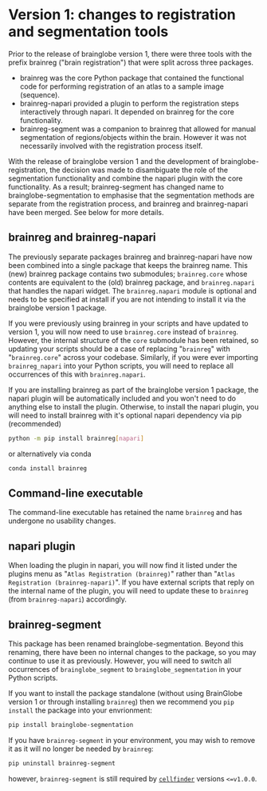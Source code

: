 # Version 1: changes to registration and segmentation tools

Prior to the release of brainglobe version 1, there were three tools with the prefix brainreg ("brain registration") that were split across three packages.

- brainreg was the core Python package that contained the functional code for performing registration of an atlas to a sample image (sequence).
- brainreg-napari provided a plugin to perform the registration steps interactively through napari. It depended on brainreg for the core functionality.
- brainreg-segment was a companion to brainreg that allowed for manual segmentation of regions/objects within the brain. However it was not necessarily involved with the registration process itself.

With the release of brainglobe version 1 and the development of brainglobe-registration, the decision was made to disambiguate the role of the segmentation functionality and combine the napari plugin with the core functionality.
As a result; brainreg-segment has changed name to brainglobe-segmentation to emphasise that the segmentation methods are separate from the registration process, and brainreg and brainreg-napari have been merged.
See below for more details.

## brainreg and brainreg-napari

The previously separate packages brainreg and brainreg-napari have now been combined into a single package that keeps the brainreg name.
This (new) brainreg package contains two submodules; `brainreg.core` whose contents are equivalent to the (old) brainreg package, and `brainreg.napari` that handles the napari widget.
The `brainreg.napari` module is optional and needs to be specified at install if you are not intending to install it via the brainglobe version 1 package.

If you were previously using brainreg in your scripts and have updated to version 1, you will now need to use `brainreg.core` instead of `brainreg`.
However, the internal structure of the `core` submodule has been retained, so updating your scripts should be a case of replacing "`brainreg`" with "`brainreg.core`" across your codebase.
Similarly, if you were ever importing `brainreg_napari` into your Python scripts, you will need to replace all occurrences of this with `brainreg.napari`.

If you are installing brainreg as part of the brainglobe version 1 package, the napari plugin will be automatically included and you won't need to do anything else to install the plugin.
Otherwise, to install the napari plugin, you will need to install brainreg with it's optional napari dependency via pip (recommended)

```bash
python -m pip install brainreg[napari]
```

or alternatively via conda

```bash
conda install brainreg
```

## Command-line executable

The command-line executable has retained the name `brainreg` and has undergone no usability changes.

## napari plugin

When loading the plugin in napari, you will now find it listed under the plugins menu as "`Atlas Registration (brainreg)`" rather than "`Atlas Registration (brainreg-napari)`".
If you have external scripts that reply on the internal name of the plugin, you will need to update these to `brainreg` (from `brainreg-napari`) accordingly.

## brainreg-segment

This package has been renamed brainglobe-segmentation.
Beyond this renaming, there have been no internal changes to the package, so you may continue to use it as previously.
However, you will need to switch all occurrences of `brainglobe_segment` to `brainglobe_segmentation` in your Python scripts.

If you want to install the package standalone (without using BrainGlobe version 1 or through installing `brainreg`) then we recommend you `pip install` the package into your envrionment:

```bash
pip install brainglobe-segmentation
```

If you have `brainreg-segment` in your environment, you may wish to remove it as it will no longer be needed by `brainreg`:

```bash
pip uninstall brainreg-segment
```

however, `brainreg-segment` is still required by [`cellfinder`](../../documentation/cellfinder/index.md) versions `<=v1.0.0`.
